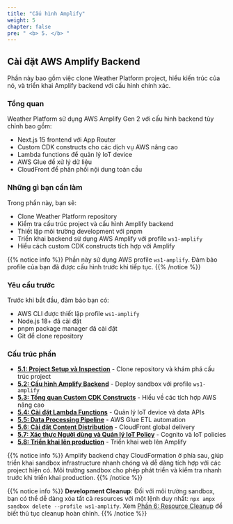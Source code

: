 ```yaml
---
title: "Cấu hình Amplify"
weight: 5
chapter: false
pre: " <b> 5. </b> "
---
```


## Cài đặt AWS Amplify Backend

Phần này bao gồm việc clone Weather Platform project, hiểu kiến trúc của nó, và triển khai Amplify backend với cấu hình chính xác.

### Tổng quan

Weather Platform sử dụng AWS Amplify Gen 2 với cấu hình backend tùy chỉnh bao gồm:

- Next.js 15 frontend với App Router
- Custom CDK constructs cho các dịch vụ AWS nâng cao
- Lambda functions để quản lý IoT device
- AWS Glue để xử lý dữ liệu
- CloudFront để phân phối nội dung toàn cầu

### Những gì bạn cần làm

Trong phần này, bạn sẽ:

- Clone Weather Platform repository
- Kiểm tra cấu trúc project và cấu hình Amplify backend
- Thiết lập môi trường development với pnpm
- Triển khai backend sử dụng AWS Amplify với profile `ws1-amplify`
- Hiểu cách custom CDK constructs tích hợp với Amplify

{{% notice info %}}
Phần này sử dụng AWS profile `ws1-amplify`. Đảm bảo profile của bạn đã được cấu hình trước khi tiếp tục.
{{% /notice %}}

### Yêu cầu trước

Trước khi bắt đầu, đảm bảo bạn có:

- AWS CLI được thiết lập profile `ws1-amplify`
- Node.js 18+ đã cài đặt
- pnpm package manager đã cài đặt
- Git để clone repository

### Cấu trúc phần

- **[5.1: Project Setup và Inspection](5.1-projectsetup/)** - Clone repository và khám phá cấu trúc project
- **[5.2: Cấu hình Amplify Backend](5.2-backendconfiguration/)** - Deploy sandbox với profile `ws1-amplify`
- **[5.3: Tổng quan Custom CDK Constructs](5.3-customcdkresources/)** - Hiểu về các tích hợp AWS nâng cao
- **[5.4: Cài đặt Lambda Functions](5.4-lambdafunctions/)** - Quản lý IoT device và data APIs
- **[5.5: Data Processing Pipeline](5.5-dataprocessing/)** - AWS Glue ETL automation
- **[5.6: Cài đặt Content Distribution](5.6-cloudfrontsetup/)** - CloudFront global delivery
- **[5.7: Xác thực Người dùng và Quản lý IoT Policy](5.7-authentication/)** - Cognito và IoT policies
- **[5.8: Triển khai lên production](5.8-productiondeployment/)** - Triển khai web lên Amplify

{{% notice info %}}
Amplify backend chạy CloudFormation ở phía sau, giúp triển khai sandbox infrastructure nhanh chóng và dễ dàng tích hợp với các project hiện có. Môi trường sandbox cho phép phát triển và kiểm tra nhanh trước khi triển khai production.
{{% /notice %}}

{{% notice info %}}
**Development Cleanup**: Đối với môi trường sandbox, bạn có thể dễ dàng xóa tất cả resources với một lệnh duy nhất: `npx ampx sandbox delete --profile ws1-amplify`. Xem [Phần 6: Resource Cleanup](../6-resourcecleanup/) để biết thủ tục cleanup hoàn chỉnh.
{{% /notice %}}
